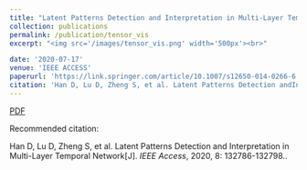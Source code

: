 ```yaml
---
title: "Latent Patterns Detection and Interpretation in Multi-Layer Temporal Network"
collection: publications
permalink: /publication/tensor_vis
excerpt: "<img src='/images/tensor_vis.png' width='500px'><br>"

date: '2020-07-17'
venue: 'IEEE ACCESS'
paperurl: 'https://link.springer.com/article/10.1007/s12650-014-0266-6'
citation: 'Han D, Lu D, Zheng S, et al. Latent Patterns Detection andInterpretation in Multi-Layer TemporalNetwork[J]. IEEE ACCESS, Accepted.'
---
```


[PDF](http://www.swustvis.cn/media/filer_public/filer_public/04/02/0402f0f3-b4a7-4a03-956e-4585c7341f5e/a_total_variation-based_hierarchical_radial_video_visualization_method.pdf)

Recommended citation: 

Han D, Lu D, Zheng S, et al. Latent Patterns Detection and Interpretation in Multi-Layer Temporal Network[J]. <i>IEEE Access</i>, 2020, 8: 132786-132798..
